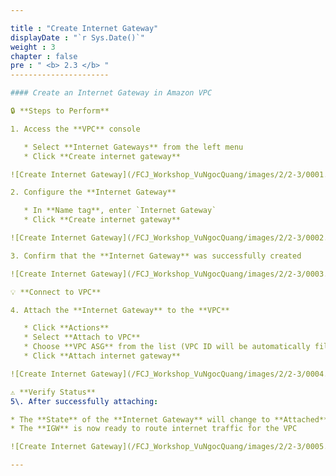 ```yaml
---

title : "Create Internet Gateway"
displayDate : "`r Sys.Date()`"
weight : 3
chapter : false
pre : " <b> 2.3 </b> "
----------------------

#### Create an Internet Gateway in Amazon VPC

🔒 **Steps to Perform**

1. Access the **VPC** console

   * Select **Internet Gateways** from the left menu
   * Click **Create internet gateway**

![Create Internet Gateway](/FCJ_Workshop_VuNgocQuang/images/2/2-3/0001.png?featherlight=false\&width=90pc)

2. Configure the **Internet Gateway**

   * In **Name tag**, enter `Internet Gateway`
   * Click **Create internet gateway**

![Create Internet Gateway](/FCJ_Workshop_VuNgocQuang/images/2/2-3/0002.png?featherlight=false\&width=90pc)

3. Confirm that the **Internet Gateway** was successfully created

![Create Internet Gateway](/FCJ_Workshop_VuNgocQuang/images/2/2-3/0003.png?featherlight=false\&width=90pc)

💡 **Connect to VPC**

4. Attach the **Internet Gateway** to the **VPC**

   * Click **Actions**
   * Select **Attach to VPC**
   * Choose **VPC ASG** from the list (VPC ID will be automatically filled in)
   * Click **Attach internet gateway**

![Create Internet Gateway](/FCJ_Workshop_VuNgocQuang/images/2/2-3/0004.png?featherlight=false\&width=90pc)

⚠️ **Verify Status**
5\. After successfully attaching:

* The **State** of the **Internet Gateway** will change to **Attached**
* The **IGW** is now ready to route internet traffic for the VPC

![Create Internet Gateway](/FCJ_Workshop_VuNgocQuang/images/2/2-3/0005.png?featherlight=false\&width=90pc)

---
```

